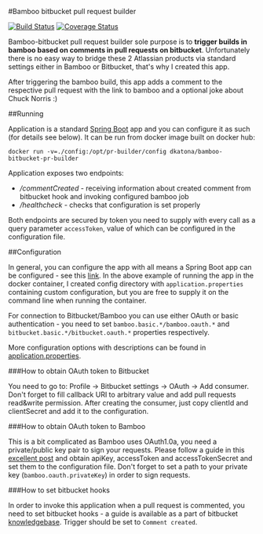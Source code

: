 #Bamboo bitbucket pull request builder

[![Build Status](https://travis-ci.org/dkatona/bamboo-bitbucket-pr-builder.svg?branch=master)](https://travis-ci.org/dkatona/bamboo-bitbucket-pr-builder)
[![Coverage Status](https://coveralls.io/repos/github/dkatona/bamboo-bitbucket-pr-builder/badge.svg?branch=master)](https://coveralls.io/github/dkatona/bamboo-bitbucket-pr-builder?branch=master)

Bamboo-bitbucket pull request builder sole purpose is to **trigger builds in bamboo based on comments in pull requests on bitbucket**. 
Unfortunately there is no easy way to bridge these 2 Atlassian products via standard settings either in Bamboo or Bitbucket, that's why I created this app.

After triggering the bamboo build, this app adds a comment to the respective pull request with the link to bamboo and a optional joke
about Chuck Norris :)

##Running

Application is a standard [Spring Boot](http://projects.spring.io/spring-boot/) app and you can configure it as such (for details see below).
It can be run from docker image built on docker hub:

`docker run -v=./config:/opt/pr-builder/config dkatona/bamboo-bitbucket-pr-builder`

Application exposes two endpoints:

* _/commentCreated_ - receiving information about created comment from bitbucket hook and invoking configured bamboo job
* _/healthcheck_ - checks that configuration is set properly

Both endpoints are secured by token you need to supply with every call as a query parameter `accessToken`, value of which can be
configured in the configuration file.

##Configuration

In general, you can configure the app with all means a Spring Boot app can be configured - see this [link](http://docs.spring.io/spring-boot/docs/current/reference/html/boot-features-external-config.html#boot-features-external-config-application-property-files).
In the above example of running the app in the docker container, I created config directory with `application.properties` containing custom configuration, but you are
free to supply it on the command line when running the container.

For connection to Bitbucket/Bamboo you can use either OAuth or basic authentication - you need to set `bamboo.basic.*/bamboo.oauth.*` and
`bitbucket.basic.*/bitbucket.oauth.*` properties respectively.

More configuration options with descriptions can be found in [application.properties](src/main/resources/application.properties).

###How to obtain OAuth token to Bitbucket

You need to go to: Profile -> Bitbucket settings -> OAuth -> Add consumer. Don't forget to fill callback URI to arbitrary value and add
pull requests read&write permission. After creating the consumer, just copy clientId and clientSecret and add it to the configuration.

###How to obtain OAuth token to Bamboo

This is a bit complicated as Bamboo uses OAuth1.0a, you need a private/public key pair to sign your requests. Please follow a guide in this
[excellent post](https://www.mibexsoftware.com/blog/how-to-use-oauth-with-atlassian-products/) and obtain apiKey, accessToken and accessTokenSecret
and set them to the configuration file. Don't forget to set a path to your private key (`bamboo.oauth.privateKey`) 
in order to sign requests.

###How to set bitbucket hooks

In order to invoke this application when a pull request is commented, you need to set bitbucket hooks - a guide is available as a part of bitbucket
[knowledgebase](https://confluence.atlassian.com/bitbucket/manage-webhooks-735643732.html). Trigger should be set to `Comment created`.
